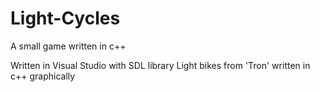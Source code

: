 # Light-Cycles
A small game written in c++

Written in Visual Studio with SDL library
Light bikes from 'Tron' written in c++ graphically
